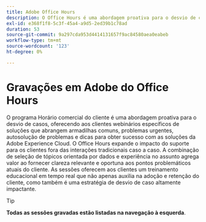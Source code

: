 ```yaml
---
title: Adobe Office Hours
description: O Office Hours é uma abordagem proativa para o desvio de casos, oferecendo aos clientes webinários com soluções específicas.
exl-id: e368f1f8-5c3f-45a4-a9d5-2ed39b1c78ad
duration: 53
source-git-commit: 9a297cda953d4414131657f9ac84580aea0eabeb
workflow-type: tm+mt
source-wordcount: '123'
ht-degree: 0%

---
```


# Gravações em Adobe do Office Hours

O programa Horário comercial do cliente é uma abordagem proativa para o desvio de casos, oferecendo aos clientes webinários específicos de soluções que abrangem armadilhas comuns, problemas urgentes, autosolução de problemas e dicas para obter sucesso com as soluções da Adobe Experience Cloud. O Office Hours expande o impacto do suporte para os clientes fora das interações tradicionais caso a caso. A combinação de seleção de tópicos orientada por dados e experiência no assunto agrega valor ao fornecer clareza relevante e oportuna aos pontos problemáticos atuais do cliente. As sessões oferecem aos clientes um treinamento educacional em tempo real que não apenas auxilia na adoção e retenção do cliente, como também é uma estratégia de desvio de caso altamente impactante.

>[!TIP]
>
>**Todas as sessões gravadas estão listadas na navegação à esquerda**.

<!--

## Featured

<table>
  <tr>
   <td>
      <a href="2022/cross-channel.md">
      <img alt="Level up Your Cross-channel Marketing with Adobe [!DNL Campaign Classic]" src="assets/cross-channel.png"/>
      </a>
      <div>
         <a href="./2022/cross-channel.md"><strong>Level up Your Cross-channel Marketing with Adobe [!DNL Campaign Classic]</strong></a>
         <br/>
      </div>
   </td>
   <td>
      <a href="2022/integrations.md">
      <img alt="Adobe [!DNL Campaign] integrations with a marketing ecosystem" src="assets/integrations.png"/>
      </a>
      <div>
         <a href="./2022/integrations.md"><strong>Adobe [!DNL Campaign] integrations with a marketing ecosystem</strong></a>
         <br/>
      </div>
   </td>
   <td>
      <a href="2022/tips.md">
      <img alt="Time saving tips from a pro" src="./assets/tips.png"/>
      </a>
      <div>
         <a href="2022/tips.md"><strong>Time saving tips from a pro</strong></a>
         <br/>
      </div>
   </td>
</table>

-->

